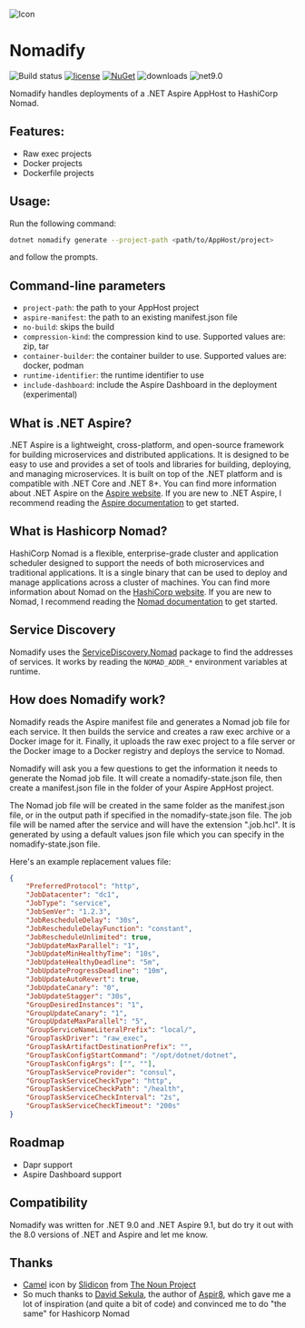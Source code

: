 ![Icon](https://i.imgur.com/6h4Mghl.png?1)
# Nomadify
![Build status](https://github.com/lvermeulen/Nomadify/actions/workflows/build.yml/badge.svg)
[![license](https://img.shields.io/github/license/lvermeulen/Nomadify.svg?maxAge=2592000)](https://github.com/lvermeulen/Nomadify/blob/master/LICENSE) 
[![NuGet](https://img.shields.io/nuget/v/Nomadify.svg?maxAge=86400)](https://www.nuget.org/packages/Nomadify/) 
![downloads](https://img.shields.io/nuget/dt/Nomadify)
![net9.0](https://img.shields.io/badge/net-9.0-yellowgreen.svg)

Nomadify handles deployments of a .NET Aspire AppHost to HashiCorp Nomad.

## Features:
* Raw exec projects
* Docker projects
* Dockerfile projects

## Usage:
Run the following command:
```bash
dotnet nomadify generate --project-path <path/to/AppHost/project>
```
and follow the prompts.

## Command-line parameters
* ```project-path```: the path to your AppHost project
* ```aspire-manifest```: the path to an existing manifest.json file
* ```no-build```: skips the build
* ```compression-kind```: the compression kind to use. Supported values are: zip, tar
* ```container-builder```: the container builder to use. Supported values are: docker, podman
* ```runtime-identifier```: the runtime identifier to use
* ```include-dashboard```: include the Aspire Dashboard in the deployment (experimental)

## What is .NET Aspire?
.NET Aspire is a lightweight, cross-platform, and open-source framework for building microservices and distributed applications. It is designed to be easy to use and provides a set of tools and libraries for building, deploying, and managing microservices. It is built on top of the .NET platform and is compatible with .NET Core and .NET 8+.
You can find more information about .NET Aspire on the [Aspire website](https://learn.microsoft.com/en-us/dotnet/aspire/get-started/aspire-overview). If you are new to .NET Aspire, I recommend reading the [Aspire documentation](https://learn.microsoft.com/en-us/dotnet/aspire/get-started/build-your-first-aspire-app) to get started.

## What is Hashicorp Nomad?
HashiCorp Nomad is a flexible, enterprise-grade cluster and application scheduler designed to support the needs of both microservices and traditional applications. It is a single binary that can be used to deploy and manage applications across a cluster of machines.
You can find more information about Nomad on the [HashiCorp website](https://www.hashicorp.com/products/nomad). If you are new to Nomad, I recommend reading the [Nomad documentation](https://developer.hashicorp.com/nomad/docs) to get started.

## Service Discovery
Nomadify uses the [ServiceDiscovery.Nomad](https://github.com/lvermeulen/ServiceDiscovery.Nomad) package to find the addresses of services. It works by reading the ```NOMAD_ADDR_*``` environment variables at runtime.

## How does Nomadify work?
Nomadify reads the Aspire manifest file and generates a Nomad job file for each service. It then builds the service and creates a raw exec archive or a Docker image for it. Finally, it uploads the raw exec project to a file server or the Docker image to a Docker registry and deploys the service to Nomad.

Nomadify will ask you a few questions to get the information it needs to generate the Nomad job file. It will create a nomadify-state.json file, then create a manifest.json file in the folder of your Aspire AppHost project.

The Nomad job file will be created in the same folder as the manifest.json file, or in the output path if specified in the nomadify-state.json file. The job file will be named after the service and will have the extension ".job.hcl". It is generated by using a default values json file which you can specify in the nomadify-state.json file.

Here's an example replacement values file:
```json
{
	"PreferredProtocol": "http",
	"JobDatacenter": "dc1",
	"JobType": "service",
	"JobSemVer": "1.2.3",
	"JobRescheduleDelay": "30s",
	"JobRescheduleDelayFunction": "constant",
	"JobRescheduleUnlimited": true,
	"JobUpdateMaxParallel": "1",
	"JobUpdateMinHealthyTime": "10s",
	"JobUpdateHealthyDeadline": "5m",
	"JobUpdateProgressDeadline": "10m",
	"JobUpdateAutoRevert": true,
	"JobUpdateCanary": "0",
	"JobUpdateStagger": "30s",
	"GroupDesiredInstances": "1",
	"GroupUpdateCanary": "1",
	"GroupUpdateMaxParallel": "5",
    "GroupServiceNameLiteralPrefix": "local/",
    "GroupTaskDriver": "raw_exec",
  	"GroupTaskArtifactDestinationPrefix": "",
	"GroupTaskConfigStartCommand": "/opt/dotnet/dotnet",
	"GroupTaskConfigArgs": ["", ""],
	"GroupTaskServiceProvider": "consul",
	"GroupTaskServiceCheckType": "http",
	"GroupTaskServiceCheckPath": "/health",
	"GroupTaskServiceCheckInterval": "2s",
	"GroupTaskServiceCheckTimeout": "200s"
}
```

## Roadmap
* Dapr support
* Aspire Dashboard support

## Compatibility
Nomadify was written for .NET 9.0 and .NET Aspire 9.1, but do try it out with the 8.0 versions of .NET and Aspire and let me know.

## Thanks
* [Camel](https://thenounproject.com/icon/camel-4192809/) icon by [Slidicon](https://thenounproject.com/creator/slidicon/) from [The Noun Project](https://thenounproject.com)
* So much thanks to [David Sekula](https://github.com/prom3theu5), the author of [Aspir8](https://github.com/prom3theu5/aspirational-manifests), which gave me a lot of inspiration (and quite a bit of code) and convinced me to do "the same" for Hashicorp Nomad
